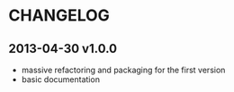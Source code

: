 # CHANGELOG

## 2013-04-30 v1.0.0

- massive refactoring and packaging for the first version
- basic documentation
